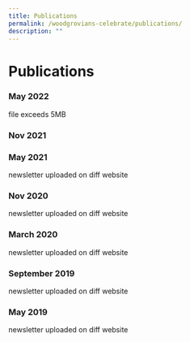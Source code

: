 ```yaml
---
title: Publications
permalink: /woodgrovians-celebrate/publications/
description: ""
---
```

# **Publications**

### May 2022

file exceeds 5MB

### Nov 2021

[](/files/2021_WGPS_Newsletter_2%20Issue%20Nov.pdf)

### May 2021

newsletter uploaded on diff website

### Nov 2020

newsletter uploaded on diff website

### March 2020

newsletter uploaded on diff website

### September 2019

newsletter uploaded on diff website

### May 2019

newsletter uploaded on diff website